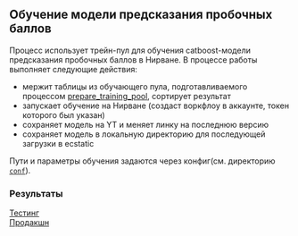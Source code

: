 Обучение модели предсказания пробочных баллов
---

Процесс использует трейн-пул для обучения catboost-модели предсказания пробочных баллов в Нирване.
В процессе работы выполняет следующие действия:
- мержит таблицы из обучающего пула, подготавливаемого процессом [prepare_training_pool](/arc/trunk/arcadia/maps/analyzer/sandbox/jams_level_prediction/prepare_training_pool), сортирует результат
- запускает обучение на Нирване (создаст воркфлоу в аккаунте, токен которого был указан)
- сохраняет модель на YT и меняет линку на последнюю версию
- сохраняет модель в локальную директорию для последующей загрузки в ecstatic

Пути и параметры обучения задаются через конфиг(см. директорию [`conf`](conf)).

### Результаты

[Тестинг](https://yt.yandex-team.ru/hahn/navigation?path=//home/maps/jams/testing/jams-level-prediction/models)</br>
[Продакшн](https://yt.yandex-team.ru/hahn/navigation?path=//home/maps/jams/production/jams-level-prediction/models)
